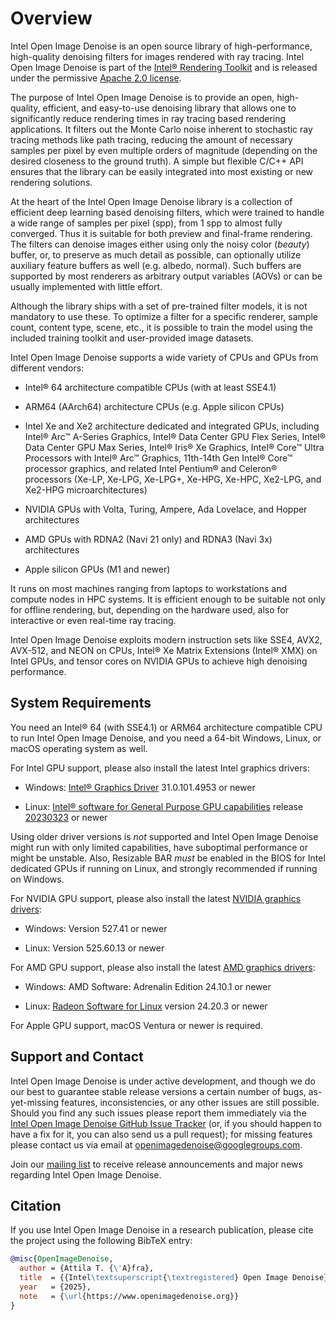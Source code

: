 Overview
========

Intel Open Image Denoise is an open source library of high-performance,
high-quality denoising filters for images rendered with ray tracing.
Intel Open Image Denoise is part of the
[Intel® Rendering Toolkit](https://software.intel.com/en-us/oneapi/render-kit)
and is released under the permissive
[Apache 2.0 license](http://www.apache.org/licenses/LICENSE-2.0).

The purpose of Intel Open Image Denoise is to provide an open, high-quality,
efficient, and easy-to-use denoising library that allows one to significantly
reduce rendering times in ray tracing based rendering applications. It filters
out the Monte Carlo noise inherent to stochastic ray tracing methods like path
tracing, reducing the amount of necessary samples per pixel by even multiple
orders of magnitude (depending on the desired closeness to the ground truth).
A simple but flexible C/C++ API ensures that the library can be easily
integrated into most existing or new rendering solutions.

At the heart of the Intel Open Image Denoise library is a collection of
efficient deep learning based denoising filters, which were trained to handle
a wide range of samples per pixel (spp), from 1 spp to almost fully converged.
Thus it is suitable for both preview and final-frame rendering. The filters can
denoise images either using only the noisy color (*beauty*) buffer, or, to
preserve as much detail as possible, can optionally utilize auxiliary feature
buffers as well (e.g. albedo, normal). Such buffers are supported by most
renderers as arbitrary output variables (AOVs) or can be usually implemented
with little effort.

Although the library ships with a set of pre-trained filter models, it is not
mandatory to use these. To optimize a filter for a specific renderer, sample
count, content type, scene, etc., it is possible to train the model using the
included training toolkit and user-provided image datasets.

Intel Open Image Denoise supports a wide variety of CPUs and GPUs from different
vendors:

-   Intel® 64 architecture compatible CPUs (with at least SSE4.1)

-   ARM64 (AArch64) architecture CPUs (e.g. Apple silicon CPUs)

-   Intel Xe and Xe2 architecture dedicated and integrated GPUs, including
    Intel® Arc™ A-Series Graphics, Intel® Data Center GPU Flex Series, Intel®
    Data Center GPU Max Series, Intel® Iris® Xe Graphics, Intel® Core™ Ultra
    Processors with Intel® Arc™ Graphics, 11th-14th Gen Intel® Core™ processor
    graphics, and related Intel Pentium® and Celeron® processors (Xe-LP, Xe-LPG,
    Xe-LPG+, Xe-HPG, Xe-HPC, Xe2-LPG, and Xe2-HPG microarchitectures)

-   NVIDIA GPUs with Volta, Turing, Ampere, Ada Lovelace, and Hopper
    architectures

-   AMD GPUs with RDNA2 (Navi 21 only) and RDNA3 (Navi 3x) architectures

-   Apple silicon GPUs (M1 and newer)

It runs on most machines ranging from laptops to workstations and compute nodes
in HPC systems. It is efficient enough to be suitable not only for offline
rendering, but, depending on the hardware used, also for interactive or even
real-time ray tracing.

Intel Open Image Denoise exploits modern instruction sets like SSE4, AVX2,
AVX-512, and NEON on CPUs, Intel® Xe Matrix Extensions (Intel® XMX) on Intel
GPUs, and tensor cores on NVIDIA GPUs to achieve high denoising performance.


System Requirements
-------------------

You need an Intel® 64 (with SSE4.1) or ARM64 architecture compatible CPU to run
Intel Open Image Denoise, and you need a 64-bit Windows, Linux, or macOS
operating system as well.

For Intel GPU support, please also install the latest Intel graphics drivers:

-   Windows:
    [Intel® Graphics Driver](https://www.intel.com/content/www/us/en/download/726609/intel-arc-iris-xe-graphics-whql-windows.html)
    31.0.101.4953 or newer

-   Linux:
    [Intel® software for General Purpose GPU capabilities](https://dgpu-docs.intel.com/driver/installation.html)
    release [20230323](https://dgpu-docs.intel.com/releases/stable_602_20230323.html)
    or newer

Using older driver versions is *not* supported and Intel Open Image Denoise
might run with only limited capabilities, have suboptimal performance or might
be unstable. Also, Resizable BAR *must* be enabled in the BIOS for Intel
dedicated GPUs if running on Linux, and strongly recommended if running on
Windows.

For NVIDIA GPU support, please also install the latest
[NVIDIA graphics drivers](https://www.nvidia.com/en-us/geforce/drivers/):

-   Windows: Version 527.41 or newer

-   Linux: Version 525.60.13 or newer

For AMD GPU support, please also install the latest
[AMD graphics drivers](https://www.amd.com/en/support):

-   Windows: AMD Software: Adrenalin Edition 24.10.1 or newer

-   Linux: [Radeon Software for Linux](https://www.amd.com/en/support/linux-drivers)
    version 24.20.3 or newer

For Apple GPU support, macOS Ventura or newer is required.

Support and Contact
-------------------

Intel Open Image Denoise is under active development, and though we do our best
to guarantee stable release versions a certain number of bugs, as-yet-missing
features, inconsistencies, or any other issues are still possible. Should you
find any such issues please report them immediately via the
[Intel Open Image Denoise GitHub Issue Tracker](https://github.com/OpenImageDenoise/oidn/issues)
(or, if you should happen to have a fix for it, you can also send us a pull
request); for missing features please contact us via email at
<openimagedenoise@googlegroups.com>.

Join our [mailing list](https://groups.google.com/d/forum/openimagedenoise/) to
receive release announcements and major news regarding Intel Open Image Denoise.


Citation
--------

If you use Intel Open Image Denoise in a research publication, please cite the
project using the following BibTeX entry:

```bibtex
@misc{OpenImageDenoise,
  author = {Attila T. {\'A}fra},
  title  = {{Intel\textsuperscript{\textregistered} Open Image Denoise}},
  year   = {2025},
  note   = {\url{https://www.openimagedenoise.org}}
}
```